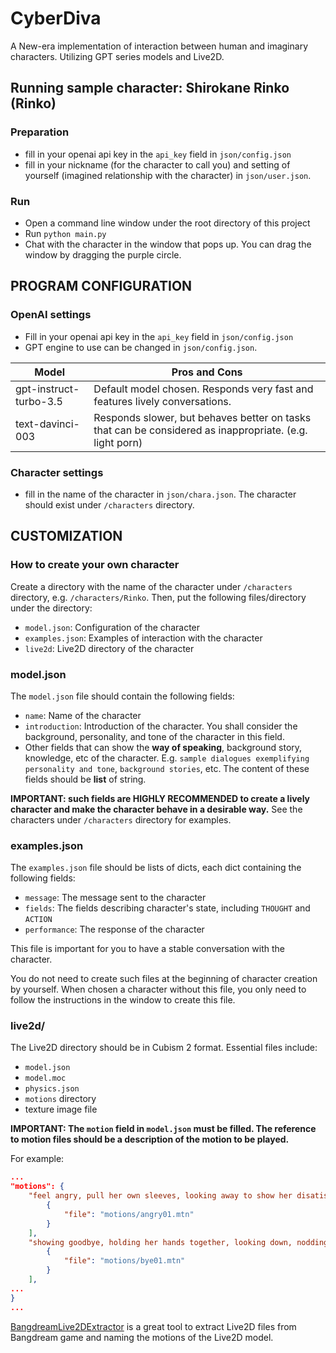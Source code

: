 # CyberDiva
A New-era implementation of interaction between human and imaginary characters. Utilizing GPT series models and Live2D.

## Running sample character: Shirokane Rinko (Rinko)
### Preparation
- fill in your openai api key in the `api_key` field in `json/config.json`
- fill in your nickname (for the character to call you) and setting of yourself (imagined relationship with the character) in `json/user.json`. 
### Run
- Open a command line window under the root directory of this project
- Run `python main.py`
- Chat with the character in the window that pops up. You can drag the window by dragging the purple circle.

## PROGRAM CONFIGURATION
### OpenAI settings
- Fill in your openai api key in the `api_key` field in `json/config.json`
- GPT engine to use can be changed in `json/config.json`. 

| Model                  | Pros and Cons                                                                                           |
| ---------------------- | ------------------------------------------------------------------------------------------------------- |
| gpt-instruct-turbo-3.5 | Default model chosen. Responds very fast and features lively conversations.                             |
| text-davinci-003       | Responds slower, but behaves better on tasks that can be considered as inappropriate. (e.g. light porn) |

### Character settings
- fill in the name of the character in `json/chara.json`. The character should exist under `/characters` directory.
  
## CUSTOMIZATION
### How to create your own character
Create a directory with the name of the character under `/characters` directory, e.g. `/characters/Rinko`.
Then, put the following files/directory under the directory:
- `model.json`: Configuration of the character
- `examples.json`: Examples of interaction with the character
- `live2d`: Live2D directory of the character

### model.json
The `model.json` file should contain the following fields:
- `name`: Name of the character
- `introduction`: Introduction of the character. You shall consider the background, personality, and tone of the character in this field.
- Other fields that can show the **way of speaking**, background story, knowledge, etc of the character. E.g. `sample dialogues exemplifying personality and tone`, `background stories`, etc. The content of these fields should be **list** of string.

**IMPORTANT: such fields are HIGHLY RECOMMENDED to create a lively character and make the character behave in a desirable way.**
See the characters under `/characters` directory for examples.

### examples.json
The `examples.json` file should be lists of dicts, each dict containing the following fields:
- `message`: The message sent to the character
- `fields`: The fields describing character's state, including `THOUGHT` and `ACTION`
- `performance`: The response of the character

This file is important for you to have a stable conversation with the character. 

You do not need to create such files at the beginning of character creation by yourself. When chosen a character without this file, you only need to follow the instructions in the window to create this file.

### live2d/
The Live2D directory should be in Cubism 2 format. Essential files include:
- `model.json`
- `model.moc`
- `physics.json`
- `motions` directory
- texture image file

**IMPORTANT: The `motion` field in `model.json` must be filled. The reference to motion files should be a description of the motion to be played.**

For example:
```characters/Rinko/live2d/model.json
...
"motions": {
    "feel angry, pull her own sleeves, looking away to show her disatisfication": [
        {
            "file": "motions/angry01.mtn"
        }
    ],
    "showing goodbye, holding her hands together, looking down, nodding": [
        {
            "file": "motions/bye01.mtn"
        }
    ],
...
}
...
```

[BangdreamLive2DExtractor](https://github.com/KinXY/BangdreamLive2dExtractor) is a great tool to extract Live2D files from Bangdream game and naming the motions of the Live2D model.